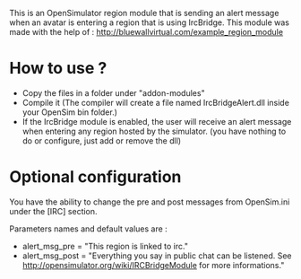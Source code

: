 This is an OpenSimulator region module that is sending an alert message when an avatar is entering a region that is using IrcBridge.
This module was made with the help of : http://bluewallvirtual.com/example_region_module
# How to use ?
 * Copy the files in a folder under "addon-modules"
 * Compile it (The compiler will create a file named IrcBridgeAlert.dll inside your OpenSim bin folder.)
 * If the IrcBridge module is enabled, the user will receive an alert message when entering any region hosted by the simulator. (you have nothing to do or configure, just add or remove the dll)
# Optional configuration
You have the ability to change the pre and post messages from OpenSim.ini under the [IRC] section.

Parameters names and default values are :
 * alert_msg_pre = "This region is linked to irc."
 * alert_msg_post = "Everything you say in public chat can be listened. See http://opensimulator.org/wiki/IRCBridgeModule for more informations."
